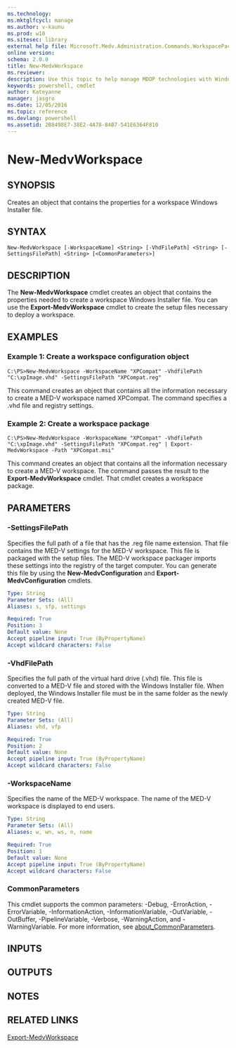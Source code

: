 ```yaml
---
ms.technology: 
ms.mktglfcycl: manage
ms.author: v-kaunu
ms.prod: w10
ms.sitesec: library
external help file: Microsoft.Medv.Administration.Commands.WorkspacePackager.dll-Help.xml
online version: 
schema: 2.0.0
title: New-MedvWorkspace
ms.reviewer:
description: Use this topic to help manage MDOP technologies with Windows PowerShell.
keywords: powershell, cmdlet
author: Kateyanne
manager: jasgro 
ms.date: 12/05/2016
ms.topic: reference
ms.devlang: powershell
ms.assetid: 2B8498E7-38E2-4A78-84B7-541E6364F810
---
```


# New-MedvWorkspace

## SYNOPSIS
Creates an object that contains the properties for a workspace Windows Installer file.

## SYNTAX

```
New-MedvWorkspace [-WorkspaceName] <String> [-VhdFilePath] <String> [-SettingsFilePath] <String> [<CommonParameters>]
```

## DESCRIPTION
The **New-MedvWorkspace** cmdlet creates an object that contains the properties needed to create a workspace Windows Installer file.
You can use the **Export-MedvWorkspace** cmdlet to create the setup files necessary to deploy a workspace.

## EXAMPLES

### Example 1: Create a workspace configuration object
```
C:\PS>New-MedvWorkspace -WorkspaceName "XPCompat" -VhdfilePath "C:\xpImage.vhd" -SettingsFilePath "XPCompat.reg"
```

This command creates an object that contains all the information necessary to create a MED-V workspace named XPCompat.
The command specifies a .vhd file and registry settings.

### Example 2: Create a workspace package
```
C:\PS>New-MedvWorkspace -WorkspaceName "XPCompat" -VhdfilePath "C:\xpImage.vhd" -SettingsFilePath "XPCompat.reg" | Export-MedvWorkspace -Path "XPCompat.msi"
```

This command creates an object that contains all the information necessary to create a MED-V workspace.
The command passes the result to the **Export-MedvWorkspace** cmdlet.
That cmdlet creates a workspace package.

## PARAMETERS

### -SettingsFilePath
Specifies the full path of a file that has the .reg file name extension.
That file contains the MED-V settings for the MED-V workspace.
This file is packaged with the setup files.
The MED-V workspace packager imports these settings into the registry of the target computer.
You can generate this file by using the **New-MedvConfiguration** and **Export-MedvConfiguration** cmdlets.

```yaml
Type: String
Parameter Sets: (All)
Aliases: s, sfp, settings

Required: True
Position: 3
Default value: None
Accept pipeline input: True (ByPropertyName)
Accept wildcard characters: False
```

### -VhdFilePath
Specifies the full path of the virtual hard drive (.vhd) file.
This file is converted to a MED-V file and stored with the Windows Installer file.
When deployed, the Windows Installer file must be in the same folder as the newly created MED-V file.

```yaml
Type: String
Parameter Sets: (All)
Aliases: vhd, vfp

Required: True
Position: 2
Default value: None
Accept pipeline input: True (ByPropertyName)
Accept wildcard characters: False
```

### -WorkspaceName
Specifies the name of the MED-V workspace.
The name of the MED-V workspace is displayed to end users.

```yaml
Type: String
Parameter Sets: (All)
Aliases: w, wn, ws, n, name

Required: True
Position: 1
Default value: None
Accept pipeline input: True (ByPropertyName)
Accept wildcard characters: False
```

### CommonParameters
This cmdlet supports the common parameters: -Debug, -ErrorAction, -ErrorVariable, -InformationAction, -InformationVariable, -OutVariable, -OutBuffer, -PipelineVariable, -Verbose, -WarningAction, and -WarningVariable. For more information, see [about_CommonParameters](https://go.microsoft.com/fwlink/?LinkID=113216).

## INPUTS

## OUTPUTS

## NOTES

## RELATED LINKS

[Export-MedvWorkspace](./Export-MedvWorkspace.md)


